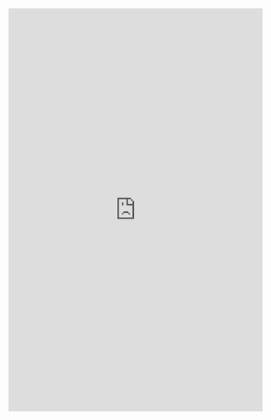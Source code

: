 ## <!DOCTYPE html>
<html lang="en">
<head>
    <meta charset="UTF-8">
    <meta name="viewport" content="width=device-width, initial-scale=1.0">
    <title>Form</title>
</head>
<body>
    <iframe src="https://docs.google.com/forms/d/e/1FAIpQLSct_kRYvonaTc2JvI5X6oPb6M8lG1ivLJZ_vLxEDvMx42p89A/viewform?embedded=true" width="100%" height="800" frameborder="0" marginheight="0" marginwidth="0">Đang tải…</iframe>
    <div id="fb-root"></div>
    <script async defer crossorigin="anonymous" src="https://connect.facebook.net/vi_VN/sdk.js#xfbml=1&version=v19.0"
        nonce="YSzJMHJe"></script>
    <div class="fb-comments" data-href="https://github.com/MinhQuang1310/minhquang1310.github.io" data-width=""
        data-numposts="5"></div>
</body>
</html>
